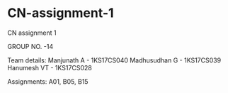 # CN-assignment-1
CN assignment 1

GROUP NO. -14

Team details:
Manjunath A   - 1KS17CS040
Madhusudhan G - 1KS17CS039
Hanumesh VT   - 1KS17CS028

Assignments: A01, B05, B15



